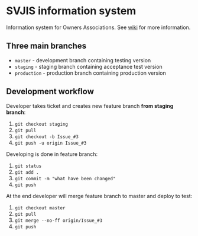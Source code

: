 # SVJIS information system

Information system for Owners Associations. See [wiki](https://gitlab.com/svjis/svjis/wikis/home) for more information.  

## Three main branches
* `master` - development branch containing testing version
* `staging` - staging branch containing acceptance test version
* `production` - production branch containing production version

## Development workflow

Developer takes ticket and creates new feature branch **from staging branch**:

1. `git checkout staging`
1. `git pull`
1. `git checkout -b Issue_#3`
1. `git push -u origin Issue_#3`

Developing is done in feature branch:

1. `git status`
1. `git add .`
1. `git commit -m "what have been changed"`
1. `git push`

At the end developer will merge feature branch to master and deploy to test:

1. `git checkout master`
1. `git pull` 
1. `git merge --no-ff origin/Issue_#3`
1. `git push`
